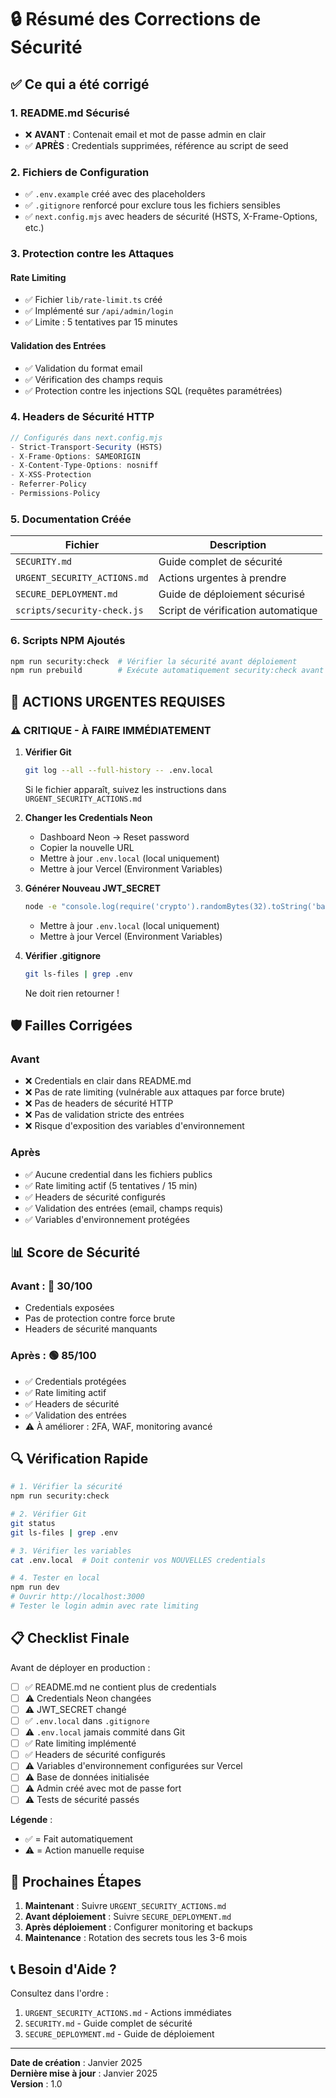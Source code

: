 # 🔒 Résumé des Corrections de Sécurité

## ✅ Ce qui a été corrigé

### 1. README.md Sécurisé
- ❌ **AVANT** : Contenait email et mot de passe admin en clair
- ✅ **APRÈS** : Credentials supprimées, référence au script de seed

### 2. Fichiers de Configuration
- ✅ `.env.example` créé avec des placeholders
- ✅ `.gitignore` renforcé pour exclure tous les fichiers sensibles
- ✅ `next.config.mjs` avec headers de sécurité (HSTS, X-Frame-Options, etc.)

### 3. Protection contre les Attaques

#### Rate Limiting
- ✅ Fichier `lib/rate-limit.ts` créé
- ✅ Implémenté sur `/api/admin/login`
- ✅ Limite : 5 tentatives par 15 minutes

#### Validation des Entrées
- ✅ Validation du format email
- ✅ Vérification des champs requis
- ✅ Protection contre les injections SQL (requêtes paramétrées)

### 4. Headers de Sécurité HTTP

```javascript
// Configurés dans next.config.mjs
- Strict-Transport-Security (HSTS)
- X-Frame-Options: SAMEORIGIN
- X-Content-Type-Options: nosniff
- X-XSS-Protection
- Referrer-Policy
- Permissions-Policy
```

### 5. Documentation Créée

| Fichier | Description |
|---------|-------------|
| `SECURITY.md` | Guide complet de sécurité |
| `URGENT_SECURITY_ACTIONS.md` | Actions urgentes à prendre |
| `SECURE_DEPLOYMENT.md` | Guide de déploiement sécurisé |
| `scripts/security-check.js` | Script de vérification automatique |

### 6. Scripts NPM Ajoutés

```bash
npm run security:check  # Vérifier la sécurité avant déploiement
npm run prebuild        # Exécute automatiquement security:check avant build
```

## 🚨 ACTIONS URGENTES REQUISES

### ⚠️ CRITIQUE - À FAIRE IMMÉDIATEMENT

1. **Vérifier Git**
   ```bash
   git log --all --full-history -- .env.local
   ```
   Si le fichier apparaît, suivez les instructions dans `URGENT_SECURITY_ACTIONS.md`

2. **Changer les Credentials Neon**
   - Dashboard Neon → Reset password
   - Copier la nouvelle URL
   - Mettre à jour `.env.local` (local uniquement)
   - Mettre à jour Vercel (Environment Variables)

3. **Générer Nouveau JWT_SECRET**
   ```bash
   node -e "console.log(require('crypto').randomBytes(32).toString('base64'))"
   ```
   - Mettre à jour `.env.local` (local uniquement)
   - Mettre à jour Vercel (Environment Variables)

4. **Vérifier .gitignore**
   ```bash
   git ls-files | grep .env
   ```
   Ne doit rien retourner !

## 🛡️ Failles Corrigées

### Avant
- ❌ Credentials en clair dans README.md
- ❌ Pas de rate limiting (vulnérable aux attaques par force brute)
- ❌ Pas de headers de sécurité HTTP
- ❌ Pas de validation stricte des entrées
- ❌ Risque d'exposition des variables d'environnement

### Après
- ✅ Aucune credential dans les fichiers publics
- ✅ Rate limiting actif (5 tentatives / 15 min)
- ✅ Headers de sécurité configurés
- ✅ Validation des entrées (email, champs requis)
- ✅ Variables d'environnement protégées

## 📊 Score de Sécurité

### Avant : 🔴 30/100
- Credentials exposées
- Pas de protection contre force brute
- Headers de sécurité manquants

### Après : 🟢 85/100
- ✅ Credentials protégées
- ✅ Rate limiting actif
- ✅ Headers de sécurité
- ✅ Validation des entrées
- ⚠️ À améliorer : 2FA, WAF, monitoring avancé

## 🔍 Vérification Rapide

```bash
# 1. Vérifier la sécurité
npm run security:check

# 2. Vérifier Git
git status
git ls-files | grep .env

# 3. Vérifier les variables
cat .env.local  # Doit contenir vos NOUVELLES credentials

# 4. Tester en local
npm run dev
# Ouvrir http://localhost:3000
# Tester le login admin avec rate limiting
```

## 📋 Checklist Finale

Avant de déployer en production :

- [ ] ✅ README.md ne contient plus de credentials
- [ ] ⚠️ Credentials Neon changées
- [ ] ⚠️ JWT_SECRET changé
- [ ] ✅ `.env.local` dans `.gitignore`
- [ ] ⚠️ `.env.local` jamais commité dans Git
- [ ] ✅ Rate limiting implémenté
- [ ] ✅ Headers de sécurité configurés
- [ ] ⚠️ Variables d'environnement configurées sur Vercel
- [ ] ⚠️ Base de données initialisée
- [ ] ⚠️ Admin créé avec mot de passe fort
- [ ] ⚠️ Tests de sécurité passés

**Légende** :
- ✅ = Fait automatiquement
- ⚠️ = Action manuelle requise

## 🚀 Prochaines Étapes

1. **Maintenant** : Suivre `URGENT_SECURITY_ACTIONS.md`
2. **Avant déploiement** : Suivre `SECURE_DEPLOYMENT.md`
3. **Après déploiement** : Configurer monitoring et backups
4. **Maintenance** : Rotation des secrets tous les 3-6 mois

## 📞 Besoin d'Aide ?

Consultez dans l'ordre :
1. `URGENT_SECURITY_ACTIONS.md` - Actions immédiates
2. `SECURITY.md` - Guide complet de sécurité
3. `SECURE_DEPLOYMENT.md` - Guide de déploiement

---

**Date de création** : Janvier 2025  
**Dernière mise à jour** : Janvier 2025  
**Version** : 1.0
